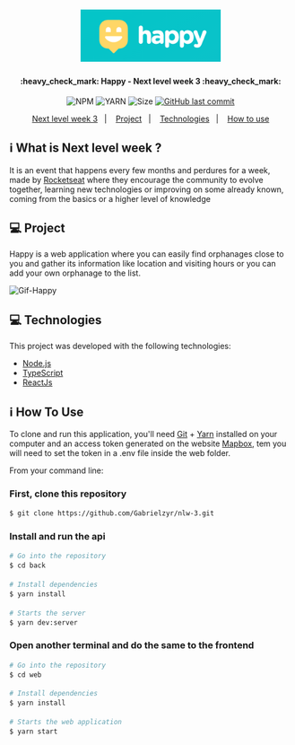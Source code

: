 <h1 align="center">
    <img alt="MegaHack" title="#MegaHack" src="./logo-happy.png" width="250px" />
</h1>


<h4 align="center"> 
	:heavy_check_mark: Happy - Next level week 3 :heavy_check_mark:
</h4>
<p align="center">	
  
  <img alt="NPM" src="https://img.shields.io/npm/v/npm?color=10&logo=10">
  <img alt="YARN" src="https://img.shields.io/badge/yarn-v1.22.4-brightgreen">
  <img alt="Size" src="https://img.shields.io/github/repo-size/Gabrielzyr/nlw-3">

  <a href="https://github.com/jpsoarxs/MH-3/commits/master">
    <img alt="GitHub last commit" src="https://img.shields.io/github/last-commit/Gabrielzyr/nlw-3">
  </a>

</p>

<p align="center">
  <a href="## What is Next level week ?">Next level week 3</a>&nbsp;&nbsp;&nbsp;|&nbsp;&nbsp;&nbsp;
  <a href="#-project">Project</a>&nbsp;&nbsp;&nbsp;|&nbsp;&nbsp;&nbsp;
  <a href="## Technologies">Technologies</a>&nbsp;&nbsp;&nbsp;|&nbsp;&nbsp;&nbsp;
  <a href="## How To Use">How to use</a>
  <!-- <a href="#memo-license">License</a> -->
</p>

## :information_source: What is Next level week ?

It is an event that happens every few months and perdures for a week,  made by [Rocketseat][rocketseat] where they encourage the community to evolve together, learning new technologies or improving on some already known, coming from the basics or a higher level of knowledge

## 💻 Project

Happy is a web application where you can easily find orphanages close to you and gather its information like location and visiting hours or you can add your own orphanage to the list.

![Gif-Happy](https://github.com/Gabrielzyr/nlw-3/blob/master/Happygif.gif)


## 💻 Technologies

This project was developed with the following technologies:

- [Node.js][nodejs]
- [TypeScript][typescript]
- [ReactJs][reactjs]

## :information_source: How To Use

To clone and run this application, you'll need [Git](https://git-scm.com) + [Yarn][yarn] installed on your computer and an access token generated on the website [Mapbox][mapbox], tem you will need to set the token in a .env file inside the web folder.

From your command line:

### First, clone this repository
```bash
$ git clone https://github.com/Gabrielzyr/nlw-3.git
```

### Install and run the api 

```bash
# Go into the repository
$ cd back

# Install dependencies
$ yarn install

# Starts the server
$ yarn dev:server
```
### Open another terminal and do the same to the frontend


```bash
# Go into the repository
$ cd web

# Install dependencies
$ yarn install

# Starts the web application
$ yarn start
```

[nodejs]: https://nodejs.org/
[typescript]: https://www.typescriptlang.org/
[yarn]: https://yarnpkg.com/
[reactJs]: https://reactjs.org/docs/getting-started.html
[rocketseat]: https://rocketseat.com.br/
[mapbox]: https://www.mapbox.com/
